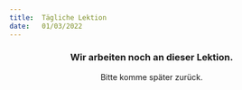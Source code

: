 ```yaml
---
title:  Tägliche Lektion
date:   01/03/2022
---
```


### <center>Wir arbeiten noch an dieser Lektion.</center>
<center>Bitte komme später zurück.</center>